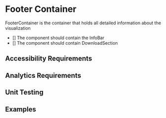 # Footer Container

FooterContainer is the container that holds all detailed information about the visualization

* [] The component should contain the InfoBar
* [] The component should contain DownloadSection

## Accessibility Requirements


## Analytics Requirements


## Unit Testing


## Examples
